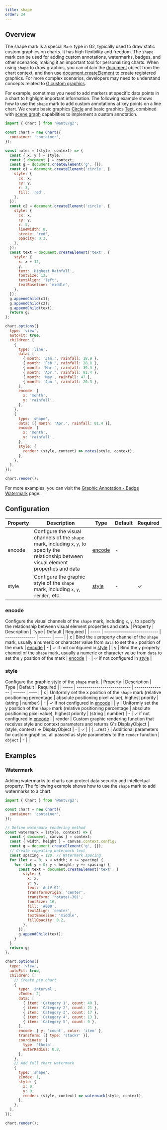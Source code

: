 ```yaml
---
title: shape
order: 24
---
```


## Overview

The shape mark is a special `Mark` type in G2, typically used to draw static custom graphics on charts. It has high flexibility and freedom. The `shape` mark can be used for adding custom annotations, watermarks, badges, and other scenarios, making it an important tool for personalizing charts. When using `shape` to draw graphics, you can obtain the [document](https://g.antv.antgroup.com/api/builtin-objects/document) object from the chart context, and then use [document.createElement](https://g.antv.antgroup.com/api/builtin-objects/document#createelement) to create registered graphics. For more complex scenarios, developers may need to understand concepts related to [G custom graphics](https://g.antv.antgroup.com/guide/advanced-topics/custom-element).

For example, sometimes you need to add markers at specific data points in a chart to highlight important information. The following example shows how to use the `shape` mark to add custom annotations at key points on a line chart. We create basic graphics [Circle](https://g.antv.antgroup.com/api/basic/circle) and basic graphics [Text](https://g.antv.antgroup.com/api/basic/text), combined with [scene graph](https://g.antv.antgroup.com/api/canvas/scenegraph-lifecycle) capabilities to implement a custom annotation.

```js | ob {  pin: false , inject true }
import { Chart } from '@antv/g2';

const chart = new Chart({
  container: 'container',
});

const notes = (style, context) => {
  const { x, y } = style;
  const { document } = context;
  const g = document.createElement('g', {});
  const c1 = document.createElement('circle', {
    style: {
      cx: x,
      cy: y,
      r: 3,
      fill: 'red',
    },
  });
  const c2 = document.createElement('circle', {
    style: {
      cx: x,
      cy: y,
      r: 5,
      lineWidth: 8,
      stroke: 'red',
      opacity: 0.3,
    },
  });
  const text = document.createElement('text', {
    style: {
      x: x + 12,
      y,
      text: 'Highest Rainfall',
      fontSize: 12,
      textAlign: 'left',
      textBaseline: 'middle',
    },
  });
  g.appendChild(c1);
  g.appendChild(c2);
  g.appendChild(text);
  return g;
};

chart.options({
  type: 'view',
  autoFit: true,
  children: [
    {
      type: 'line',
      data: [
        { month: 'Jan.', rainfall: 18.9 },
        { month: 'Feb.', rainfall: 28.8 },
        { month: 'Mar.', rainfall: 39.3 },
        { month: 'Apr.', rainfall: 81.4 },
        { month: 'May', rainfall: 47 },
        { month: 'Jun.', rainfall: 20.3 },
      ],
      encode: {
        x: 'month',
        y: 'rainfall',
      },
    },
    {
      type: 'shape',
      data: [{ month: 'Apr.', rainfall: 81.4 }],
      encode: {
        x: 'month',
        y: 'rainfall',
      },
      style: {
        render: (style, context) => notes(style, context),
      },
    },
  ],
});

chart.render();
```

For more examples, you can visit the [Graphic Annotation - Badge Watermark](/en/examples/annotation/shape#watermark) page.

## Configuration

| Property | Description                                                                                                                                   | Type              | Default | Required |
| -------- | --------------------------------------------------------------------------------------------------------------------------------------------- | ----------------- | ------- | -------- |
| encode   | Configure the visual channels of the `shape` mark, including `x`, `y`, to specify the relationship between visual element properties and data | [encode](#encode) | -       |          |
| style    | Configure the graphic style of the `shape` mark, including `x`, `y`, `render`, etc.                                                           | [style](#style)   | -       | ✓        |

### encode

Configure the visual channels of the `shape` mark, including `x`, `y`, to specify the relationship between visual element properties and data.
| Property | Description | Type | Default | Required |
| ----- | --------------------------- | --------------- | ------ | ---- |
| x | Bind the `x` property channel of the `shape` mark, usually a numeric or character value from `data` to set the `x` position of the mark | [encode](/en/manual/core/encode) | - | ✓ if not configured in [style](#style) |
| y | Bind the `y` property channel of the `shape` mark, usually a numeric or character value from `data` to set the `y` position of the mark | [encode](/en/manual/core/encode) | - | ✓ if not configured in [style](#style) |

### style

Configure the graphic style of the `shape` mark.
| Property | Description | Type | Default | Required |
| ----- | --------------------------- | --------------- | ------ | ---- |
| x | Uniformly set the x position of the `shape` mark (relative positioning percentage \| absolute positioning pixel value), highest priority | (string \| number) | - | ✓ if not configured in [encode](#encode) |
| y | Uniformly set the y position of the `shape` mark (relative positioning percentage \| absolute positioning pixel value), highest priority | (string \| number) | - | ✓ if not configured in [encode](#encode) |
| render | Custom graphic rendering function that receives style and context parameters and returns G's DisplayObject | (style, context) => DisplayObject | - | ✓ |
| { ...rest } | Additional parameters for custom graphics, all passed as style parameters to the `render` function | `object` | - | |

## Examples

### Watermark

Adding watermarks to charts can protect data security and intellectual property. The following example shows how to use the `shape` mark to add watermarks to a chart.

```js | ob {  pin: false , inject true }
import { Chart } from '@antv/g2';

const chart = new Chart({
  container: 'container',
});

// Define watermark rendering method
const watermark = (style, context) => {
  const { document, canvas } = context;
  const { width, height } = canvas.context.config;
  const g = document.createElement('g', {});
  // Create repeating watermark text
  const spacing = 120; // Watermark spacing
  for (let x = 0; x < width; x += spacing) {
    for (let y = 0; y < height; y += spacing) {
      const text = document.createElement('text', {
        style: {
          x: x,
          y: y,
          text: 'AntV G2',
          transformOrigin: 'center',
          transform: 'rotate(-30)',
          fontSize: 16,
          fill: '#000',
          textAlign: 'center',
          textBaseline: 'middle',
          fillOpacity: 0.2,
        },
      });
      g.appendChild(text);
    }
  }
  return g;
};

chart.options({
  type: 'view',
  autoFit: true,
  children: [
    // Create pie chart
    {
      type: 'interval',
      zIndex: 2,
      data: [
        { item: 'Category 1', count: 40 },
        { item: 'Category 2', count: 21 },
        { item: 'Category 3', count: 17 },
        { item: 'Category 4', count: 13 },
        { item: 'Category 5', count: 9 },
      ],
      encode: { y: 'count', color: 'item' },
      transform: [{ type: 'stackY' }],
      coordinate: {
        type: 'theta',
        outerRadius: 0.8,
      },
    },
    // Add full chart watermark
    {
      type: 'shape',
      zIndex: 1,
      style: {
        x: 0,
        y: 0,
        render: (style, context) => watermark(style, context),
      },
    },
  ],
});

chart.render();
```
